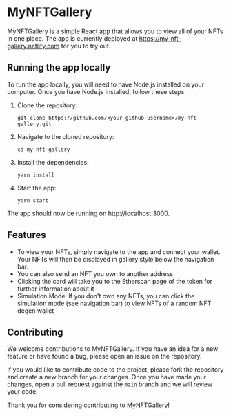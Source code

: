 # MyNFTGallery

MyNFTGallery is a simple React app that allows you to view all of your NFTs in one place. The app is currently deployed at https://my-nft-gallery.netlify.com for you to try out.

## Running the app locally

To run the app locally, you will need to have Node.js installed on your computer. Once you have Node.js installed, follow these steps:

1. Clone the repository:
    ```
    git clone https://github.com/<your-github-username>/my-nft-gallery.git
    ```
2. Navigate to the cloned repository:
    ```
    cd my-nft-gallery
    ```
3. Install the dependencies:
    ```
    yarn install
    ```
4. Start the app:
    ```
    yarn start
    ```

The app should now be running on http://localhost:3000.

## Features

- To view your NFTs, simply navigate to the app and connect your wallet. Your NFTs will then be displayed in gallery style below the navigation bar.
- You can also send an NFT you own to another address
- Clicking the card will take you to the Etherscan page of the token for further information about it
- Simulation Mode: If you don't own any NFTs, you can click the simulation mode (see navigation bar) to view NFTs of a random NFT degen wallet

## Contributing

We welcome contributions to MyNFTGallery. If you have an idea for a new feature or have found a bug, please open an issue on the repository.

If you would like to contribute code to the project, please fork the repository and create a new branch for your changes. Once you have made your changes, open a pull request against the `main` branch and we will review your code.

Thank you for considering contributing to MyNFTGallery!